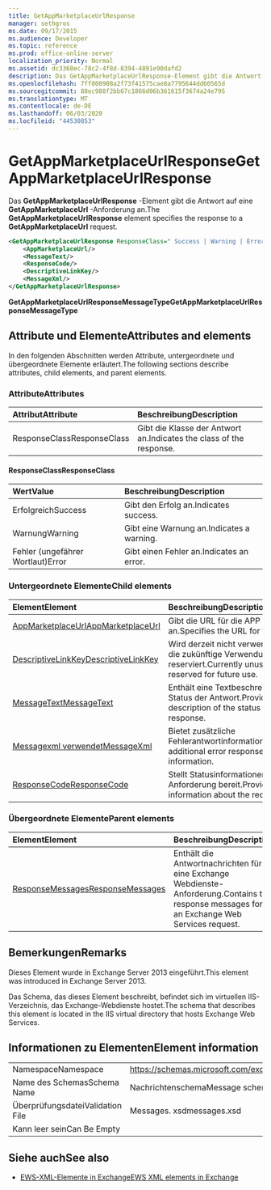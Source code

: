 ```yaml
---
title: GetAppMarketplaceUrlResponse
manager: sethgros
ms.date: 09/17/2015
ms.audience: Developer
ms.topic: reference
ms.prod: office-online-server
localization_priority: Normal
ms.assetid: dc3368ec-78c2-4f8d-8394-4891e90dafd2
description: Das GetAppMarketplaceUrlResponse-Element gibt die Antwort auf eine GetAppMarketplaceUrl-Anforderung an.
ms.openlocfilehash: 7ff000908a2f73f41575cae8a7795644dd60565d
ms.sourcegitcommit: 88ec988f2bb67c1866d06b361615f3674a24e795
ms.translationtype: MT
ms.contentlocale: de-DE
ms.lasthandoff: 06/03/2020
ms.locfileid: "44530853"
---
```

# <a name="getappmarketplaceurlresponse"></a><span data-ttu-id="ff158-103">GetAppMarketplaceUrlResponse</span><span class="sxs-lookup"><span data-stu-id="ff158-103">GetAppMarketplaceUrlResponse</span></span>

<span data-ttu-id="ff158-104">Das **GetAppMarketplaceUrlResponse** -Element gibt die Antwort auf eine **GetAppMarketplaceUrl** -Anforderung an.</span><span class="sxs-lookup"><span data-stu-id="ff158-104">The **GetAppMarketplaceUrlResponse** element specifies the response to a **GetAppMarketplaceUrl** request.</span></span> 
  
```XML
<GetAppMarketplaceUrlResponse ResponseClass=" Success | Warning | Error ">
    <AppMarketplaceUrl/>
    <MessageText/>
    <ResponseCode/>
    <DescriptiveLinkKey/>
    <MessageXml/>
</GetAppMarketplaceUrlResponse>
```

 <span data-ttu-id="ff158-105">**GetAppMarketplaceUrlResponseMessageType**</span><span class="sxs-lookup"><span data-stu-id="ff158-105">**GetAppMarketplaceUrlResponseMessageType**</span></span>
## <a name="attributes-and-elements"></a><span data-ttu-id="ff158-106">Attribute und Elemente</span><span class="sxs-lookup"><span data-stu-id="ff158-106">Attributes and elements</span></span>

<span data-ttu-id="ff158-107">In den folgenden Abschnitten werden Attribute, untergeordnete und übergeordnete Elemente erläutert.</span><span class="sxs-lookup"><span data-stu-id="ff158-107">The following sections describe attributes, child elements, and parent elements.</span></span>
  
### <a name="attributes"></a><span data-ttu-id="ff158-108">Attribute</span><span class="sxs-lookup"><span data-stu-id="ff158-108">Attributes</span></span>

|<span data-ttu-id="ff158-109">**Attribut**</span><span class="sxs-lookup"><span data-stu-id="ff158-109">**Attribute**</span></span>|<span data-ttu-id="ff158-110">**Beschreibung**</span><span class="sxs-lookup"><span data-stu-id="ff158-110">**Description**</span></span>|
|:-----|:-----|
|<span data-ttu-id="ff158-111">ResponseClass</span><span class="sxs-lookup"><span data-stu-id="ff158-111">ResponseClass</span></span>  <br/> |<span data-ttu-id="ff158-112">Gibt die Klasse der Antwort an.</span><span class="sxs-lookup"><span data-stu-id="ff158-112">Indicates the class of the response.</span></span>  <br/> |
   
#### <a name="responseclass"></a><span data-ttu-id="ff158-113">ResponseClass</span><span class="sxs-lookup"><span data-stu-id="ff158-113">ResponseClass</span></span>

|<span data-ttu-id="ff158-114">**Wert**</span><span class="sxs-lookup"><span data-stu-id="ff158-114">**Value**</span></span>|<span data-ttu-id="ff158-115">**Beschreibung**</span><span class="sxs-lookup"><span data-stu-id="ff158-115">**Description**</span></span>|
|:-----|:-----|
|<span data-ttu-id="ff158-116">Erfolgreich</span><span class="sxs-lookup"><span data-stu-id="ff158-116">Success</span></span>  <br/> |<span data-ttu-id="ff158-117">Gibt den Erfolg an.</span><span class="sxs-lookup"><span data-stu-id="ff158-117">Indicates success.</span></span>  <br/> |
|<span data-ttu-id="ff158-118">Warnung</span><span class="sxs-lookup"><span data-stu-id="ff158-118">Warning</span></span>  <br/> |<span data-ttu-id="ff158-119">Gibt eine Warnung an.</span><span class="sxs-lookup"><span data-stu-id="ff158-119">Indicates a warning.</span></span>  <br/> |
|<span data-ttu-id="ff158-120">Fehler (ungefährer Wortlaut)</span><span class="sxs-lookup"><span data-stu-id="ff158-120">Error</span></span>  <br/> |<span data-ttu-id="ff158-121">Gibt einen Fehler an.</span><span class="sxs-lookup"><span data-stu-id="ff158-121">Indicates an error.</span></span>  <br/> |
   
### <a name="child-elements"></a><span data-ttu-id="ff158-122">Untergeordnete Elemente</span><span class="sxs-lookup"><span data-stu-id="ff158-122">Child elements</span></span>

|<span data-ttu-id="ff158-123">**Element**</span><span class="sxs-lookup"><span data-stu-id="ff158-123">**Element**</span></span>|<span data-ttu-id="ff158-124">**Beschreibung**</span><span class="sxs-lookup"><span data-stu-id="ff158-124">**Description**</span></span>|
|:-----|:-----|
|[<span data-ttu-id="ff158-125">AppMarketplaceUrl</span><span class="sxs-lookup"><span data-stu-id="ff158-125">AppMarketplaceUrl</span></span>](appmarketplaceurl.md) <br/> |<span data-ttu-id="ff158-126">Gibt die URL für die APP an.</span><span class="sxs-lookup"><span data-stu-id="ff158-126">Specifies the URL for the app.</span></span>  <br/> |
|[<span data-ttu-id="ff158-127">DescriptiveLinkKey</span><span class="sxs-lookup"><span data-stu-id="ff158-127">DescriptiveLinkKey</span></span>](descriptivelinkkey.md) <br/> |<span data-ttu-id="ff158-128">Wird derzeit nicht verwendet und für die zukünftige Verwendung reserviert.</span><span class="sxs-lookup"><span data-stu-id="ff158-128">Currently unused and reserved for future use.</span></span>  <br/> |
|[<span data-ttu-id="ff158-129">MessageText</span><span class="sxs-lookup"><span data-stu-id="ff158-129">MessageText</span></span>](messagetext.md) <br/> |<span data-ttu-id="ff158-130">Enthält eine Textbeschreibung des Status der Antwort.</span><span class="sxs-lookup"><span data-stu-id="ff158-130">Provides a text description of the status of the response.</span></span>  <br/> |
|[<span data-ttu-id="ff158-131">Messagexml verwendet</span><span class="sxs-lookup"><span data-stu-id="ff158-131">MessageXml</span></span>](messagexml.md) <br/> |<span data-ttu-id="ff158-132">Bietet zusätzliche Fehlerantwortinformationen.</span><span class="sxs-lookup"><span data-stu-id="ff158-132">Provides additional error response information.</span></span>  <br/> |
|[<span data-ttu-id="ff158-133">ResponseCode</span><span class="sxs-lookup"><span data-stu-id="ff158-133">ResponseCode</span></span>](responsecode.md) <br/> |<span data-ttu-id="ff158-134">Stellt Statusinformationen zur Anforderung bereit.</span><span class="sxs-lookup"><span data-stu-id="ff158-134">Provides status information about the request.</span></span>  <br/> |
   
### <a name="parent-elements"></a><span data-ttu-id="ff158-135">Übergeordnete Elemente</span><span class="sxs-lookup"><span data-stu-id="ff158-135">Parent elements</span></span>

|<span data-ttu-id="ff158-136">**Element**</span><span class="sxs-lookup"><span data-stu-id="ff158-136">**Element**</span></span>|<span data-ttu-id="ff158-137">**Beschreibung**</span><span class="sxs-lookup"><span data-stu-id="ff158-137">**Description**</span></span>|
|:-----|:-----|
|[<span data-ttu-id="ff158-138">ResponseMessages</span><span class="sxs-lookup"><span data-stu-id="ff158-138">ResponseMessages</span></span>](responsemessages.md) <br/> |<span data-ttu-id="ff158-139">Enthält die Antwortnachrichten für eine Exchange Webdienste-Anforderung.</span><span class="sxs-lookup"><span data-stu-id="ff158-139">Contains the response messages for an Exchange Web Services request.</span></span>  <br/> |
   
## <a name="remarks"></a><span data-ttu-id="ff158-140">Bemerkungen</span><span class="sxs-lookup"><span data-stu-id="ff158-140">Remarks</span></span>

<span data-ttu-id="ff158-141">Dieses Element wurde in Exchange Server 2013 eingeführt.</span><span class="sxs-lookup"><span data-stu-id="ff158-141">This element was introduced in Exchange Server 2013.</span></span>
  
<span data-ttu-id="ff158-142">Das Schema, das dieses Element beschreibt, befindet sich im virtuellen IIS-Verzeichnis, das Exchange-Webdienste hostet.</span><span class="sxs-lookup"><span data-stu-id="ff158-142">The schema that describes this element is located in the IIS virtual directory that hosts Exchange Web Services.</span></span>
  
## <a name="element-information"></a><span data-ttu-id="ff158-143">Informationen zu Elementen</span><span class="sxs-lookup"><span data-stu-id="ff158-143">Element information</span></span>

|||
|:-----|:-----|
|<span data-ttu-id="ff158-144">Namespace</span><span class="sxs-lookup"><span data-stu-id="ff158-144">Namespace</span></span>  <br/> |https://schemas.microsoft.com/exchange/services/2006/messages  <br/> |
|<span data-ttu-id="ff158-145">Name des Schemas</span><span class="sxs-lookup"><span data-stu-id="ff158-145">Schema Name</span></span>  <br/> |<span data-ttu-id="ff158-146">Nachrichtenschema</span><span class="sxs-lookup"><span data-stu-id="ff158-146">Message schema</span></span>  <br/> |
|<span data-ttu-id="ff158-147">Überprüfungsdatei</span><span class="sxs-lookup"><span data-stu-id="ff158-147">Validation File</span></span>  <br/> |<span data-ttu-id="ff158-148">Messages. xsd</span><span class="sxs-lookup"><span data-stu-id="ff158-148">messages.xsd</span></span>  <br/> |
|<span data-ttu-id="ff158-149">Kann leer sein</span><span class="sxs-lookup"><span data-stu-id="ff158-149">Can Be Empty</span></span>  <br/> ||
   
## <a name="see-also"></a><span data-ttu-id="ff158-150">Siehe auch</span><span class="sxs-lookup"><span data-stu-id="ff158-150">See also</span></span>



- [<span data-ttu-id="ff158-151">EWS-XML-Elemente in Exchange</span><span class="sxs-lookup"><span data-stu-id="ff158-151">EWS XML elements in Exchange</span></span>](ews-xml-elements-in-exchange.md)

